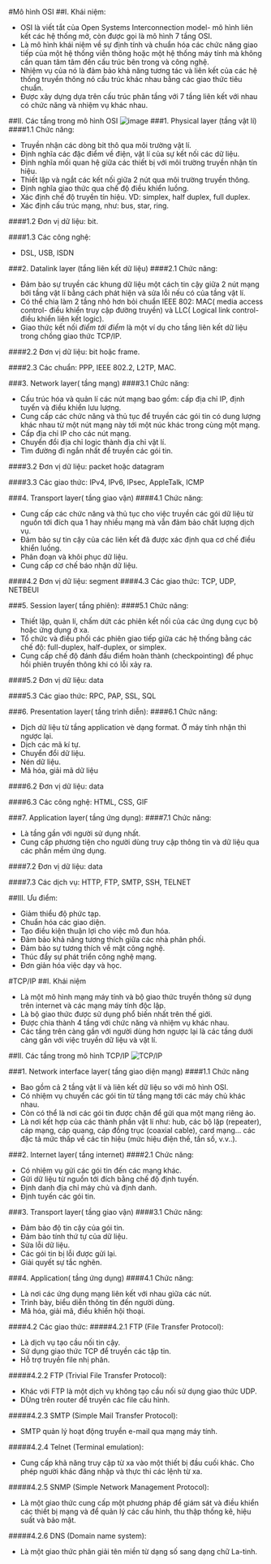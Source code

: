 #Mô hình OSI
##I. Khái niệm:
- OSI là viết tắt của Open Systems Interconnection model- mô hình liên kết các hệ thống mở, còn được gọi là mô hình 7 tầng OSI. 
- Là mô hình khái niệm về sự định tính và chuẩn hóa các chức năng giao tiếp của một hệ thống viễn thông hoặc một hệ thống máy tính mà không cần quan tâm tâm đến cấu trúc bên trong và công nghệ.
- Nhiệm vụ của nó là đảm bảo khả năng tương tác và liên kết của các hệ thống truyền thông nó cấu trúc khác nhau bằng các giao thức tiêu chuẩn.
- Được xây dựng dựa trên cấu trúc phân tầng với 7 tầng liên kết với nhau có chức năng và nhiệm vụ khác nhau.

##II. Các tầng trong mô hình OSI
![image](https://upload.wikimedia.org/wikipedia/commons/d/d3/Osi-model-jb.png)
###1. Physical layer (tầng vật lí)
####1.1 Chức năng:
- Truyền nhận các dòng bit thô qua môi trường vật lí.
- Định nghĩa các đặc điểm về điện, vật lí của sự kết nối các dữ liệu.
- Định nghĩa mối quan hệ giữa các thiết bị với môi trường truyền nhận tín hiệu.
- Thiết lập và ngắt các kết nối giữa 2 nút qua môi trường truyền thông.
- Định nghĩa giao thức qua chế độ điều khiển luồng.
- Xác định chế độ truyền tín hiệu. VD: simplex, half duplex, full duplex.
- Xác định cấu trúc mạng, như: bus, star, ring.

####1.2 Đơn vị dữ liệu: bit.

####1.3 Các công nghệ:
- DSL, USB, ISDN

###2. Datalink layer (tầng liên kết dữ liệu)
####2.1 Chức năng:
- Đảm bảo sự truyền các khung dữ liệu một cách tin cậy giữa 2 nút mạng bởi tầng vật lí bằng cách phát hiện và sửa lỗi nếu có của tầng vật lí.
- Có thể chia làm 2 tầng nhỏ hơn bỏi chuẩn IEEE 802: MAC( media access control- điều khiển truy cập đường truyền) và LLC( Logical link control- điều khiển liên kết logic).
- Giao thức kết nối *điểm tới điểm* là một ví dụ cho tầng liên kết dữ liệu trong chồng giao thức TCP/IP.
 
####2.2 Đơn vị dữ liệu: bit hoặc frame.

####2.3 Các chuẩn: PPP, IEEE 802.2, L2TP, MAC.

###3. Network layer( tầng mạng)
####3.1 Chức năng:
- Cấu trúc hóa và quản lí các nút mạng bao gồm: cấp địa chỉ IP, định tuyến và điều khiển lưu lượng.
- Cung cấp các chức năng và thủ tục để truyền các gói tin có dung lượng khác nhau từ một nút mạng này tới một núc khác trong cùng một mạng.
- Cấp địa chỉ IP cho các nút mạng.
- Chuyển đổi địa chỉ logic thành địa chỉ vật lí.
- Tìm đường đi ngắn nhất để truyền các gói tin.

####3.2 Đơn vị dữ liệu: packet hoặc datagram

####3.3 Các giao thức: IPv4, IPv6, IPsec, AppleTalk, ICMP

###4. Transport layer( tầng giao vận)
####4.1 Chức năng:
- Cung cấp các chức năng và thủ tục cho việc truyền các gói dữ liệu từ nguồn tới đích qua 1 hay nhiều mạng mà vẫn đảm bảo chất lượng dịch vụ.
- Đảm bảo sự tin cậy của các liên kết đã được xác định qua cơ chế điều khiển luồng.
- Phân đoạn và khôi phục dữ liệu.
- Cung cấp cơ chế báo nhận dữ liệu.

####4.2 Đơn vị dữ liệu: segment
####4.3 Các giao thức: TCP, UDP, NETBEUI

###5. Session layer( tầng phiên):
####5.1 Chức năng:
- Thiết lập, quản lí, chấm dứt các phiên kết nối của các ứng dụng cục bộ hoặc ứng dụng ở xa.
- Tổ chức và điều phối các phiên giao tiếp giữa các hệ thống bằng các chế độ: full-duplex, half-duplex, or simplex.
- Cung cấp chế độ đánh đấu điểm hoàn thành (checkpointing) để phục hồi phiên truyền thông khi có lỗi xảy ra.

####5.2 Đơn vị dữ liệu: data

####5.3 Các giao thức: RPC, PAP, SSL, SQL

###6. Presentation layer( tầng trình diễn):
####6.1 Chức năng:
- Dịch dữ liệu từ tầng application vè dạng format.
Ở máy tính nhận thì ngược lại.
- Dịch các mã kí tự.
- Chuyển đổi dữ liệu.
- Nén dữ liệu.
- Mã hóa, giải mã dữ liệu

####6.2 Đơn vị dữ liệu: data

####6.3 Các công nghệ: HTML, CSS, GIF

###7. Application layer( tầng ứng dụng):
####7.1 Chức năng:
- Là tầng gần với người sử dụng nhất.
- Cung cấp phương tiện cho người dùng truy cập thông tin và dữ liệu qua các phần mềm ứng dụng.

####7.2 Đơn vị dữ liệu: data

####7.3 Các dịch vụ: HTTP, FTP, SMTP, SSH, TELNET

##III. Ưu điểm:
- Giảm thiểu độ phức tạp.
- Chuẩn hóa các giao diện.
- Tạo điều kiện thuận lợi cho việc mô đun hóa.
- Đảm bảo khả năng tương thích giữa các nhà phân phối.
- Đảm bảo sự tương thích về mặt công nghệ.
- Thúc đẩy sự phát triển công nghệ mạng.
- Đơn giản hóa việc dạy và học.

#TCP/IP
##I. Khái niệm
- Là một mô hình mạng máy tính và bộ giao thức truyền thông sử dụng trên internet và các mạng máy tính độc lập.
- Là bộ giao thức được sử dụng phổ biến nhất trên thế giới.
- Được chia thành 4 tầng với chức năng và nhiệm vụ khác nhau.
- Các tầng trên càng gần với người dùng hơn ngược lại là các tầng dưới càng gần với việc truyền dữ liệu và vật lí.

##II. Các tầng trong mô hình TCP/IP
![TCP/IP](http://www.cellbiol.com/bioinformatics_web_development/lib/exe/fetch.php/chapter_1_-_internet_networks_and_tcp-ip/tcp-ip_layers.png?cache=)

###1. Network interface layer( tầng giao diện mạng)
####1.1 Chức năng
- Bao gồm cả 2 tầng vật lí và liên kết dữ liệu so với mô hình OSI.
- Có nhiệm vụ chuyển các gói tin từ tầng mạng tới các máy chủ khác nhau.
- Còn có thể là nơi các gói tin được chặn để gửi qua một mạng riêng ảo.
- Là nơi kết hợp của các thành phần vật lí như: hub, các bộ lặp (repeater), cáp mạng, cáp quang, cáp đồng trục (coaxial cable), card mạng... các đặc tả mức thấp về các tín hiệu (mức hiệu điện thế, tần số, v.v..).

###2. Internet layer( tầng internet)
####2.1 Chức năng:
- Có nhiệm vụ gửi các gói tin đến các mạng khác.
- Gửi dữ liệu từ nguồn tới đích bằng chế độ định tuyến.
- Định danh địa chỉ máy chủ và định danh.
- Định tuyến các gói tin.

###3. Transport layer( tầng giao vận)
####3.1 Chức năng:
- Đảm bảo độ tin cậy của gói tin.
- Đảm bảo tính thứ tự của dữ liệu.
- Sửa lỗi dữ liệu.
- Các gói tin bị lỗi được gửi lại.
- Giải quyết sự tắc nghẽn.

###4. Application( tầng ứng dụng)
####4.1 Chức năng:
- Là nơi các ứng dụng mạng liên kết với nhau giữa các nút.
- Trình bày, biểu diễn thông tin đến người dùng.
- Mã hóa, giải mã, điều khiển hội thoại.

####4.2 Các giao thức:
#####4.2.1 FTP (File Transfer Protocol):
- Là dịch vụ tạo cầu nối tin cậy.
- Sử dụng giao thức TCP để truyền các tập tin.
- Hỗ trợ truyền file nhị phân.

#####4.2.2 FTP (Trivial File Transfer Protocol):
- Khác với FTP là một dịch vụ không tạo cầu nối sử dụng giao thức UDP.
- DÙng trên router để truyền các file cấu hình.

#####4.2.3 SMTP (Simple Mail Transfer Protocol):
- SMTP quản lý hoạt động truyền e-mail qua mạng máy tính.

#####4.2.4 Telnet (Terminal emulation):
- Cung cấp khả năng truy cập từ xa vào một thiết bị đầu cuối khác. Cho phép người khác đăng nhập và thực thi các lệnh từ xa.

#####4.2.5 SNMP (Simple Network Management Protocol):
- Là một giao thức cung cấp một phương pháp để giám sát và điều khiển các thiết bị mạng và để quản lý các cấu hình, thu thập thống kê, hiệu suất và bảo mật.

#####4.2.6 DNS (Domain name system):
- Là một giao thức phân giải tên miền từ dạng số sang dạng chữ La-tinh.  
